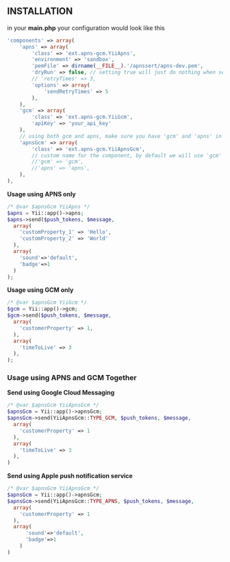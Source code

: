 INSTALLATION
------------

in your **main.php** your configuration would look like this

```php
'components' => array(
    'apns' => array(
        'class' => 'ext.apns-gcm.YiiApns',
        'environment' => 'sandbox',
        'pemFile' => dirname(__FILE__).'/apnssert/apns-dev.pem',
        'dryRun' => false, // setting true will just do nothing when sending push notification
        // 'retryTimes' => 3,
        'options' => array(
            'sendRetryTimes' => 5
        ),
    ),
    'gcm' => array(
        'class' => 'ext.apns-gcm.YiiGcm',
        'apiKey' => 'your_api_key'
    ),
    // using both gcm and apns, make sure you have 'gcm' and 'apns' in your component
    'apnsGcm' => array(
        'class' => 'ext.apns-gcm.YiiApnsGcm',
        // custom name for the component, by default we will use 'gcm' and 'apns'
        //'gcm' => 'gcm',
        //'apns' => 'apns',
    ),
),
```

**Usage using APNS only**

```php
/* @var $apnsGcm YiiApns */
$apns = Yii::app()->apns;
$apns->send($push_tokens, $message,
  array(
    'customProperty_1' => 'Hello',
    'customProperty_2' => 'World'
  ),
  array(
    'sound'=>'default',
    'badge'=>1
  )
);
```

**Usage using GCM only**

```php
/* @var $apnsGcm YiiGcm */
$gcm = Yii::app()->gcm;
$gcm->send($push_tokens, $message,
  array(
    'customerProperty' => 1,
  ),
  array(
    'timeToLive' => 3
  ),
);
```

### Usage using APNS and GCM Together

**Send using Google Cloud Messaging**

```php
/* @var $apnsGcm YiiApnsGcm */
$apnsGcm = Yii::app()->apnsGcm;
$apnsGcm->send(YiiApnsGcm::TYPE_GCM, $push_tokens, $message,
  array(
    'customerProperty' => 1
  ),
  array(
    'timeToLive' => 3
  ),
)
```

**Send using Apple push notification service**

```php
/* @var $apnsGcm YiiApnsGcm */
$apnsGcm = Yii::app()->apnsGcm;
$apnsGcm->send(YiiApnsGcm::TYPE_APNS, $push_tokens, $message,
  array(
    'customerProperty' => 1
  ),
  array(
      'sound'=>'default',
      'badge'=>1
    )
)
```
